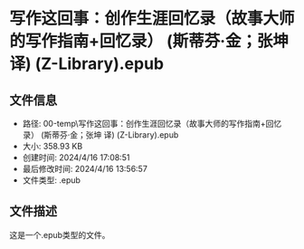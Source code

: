 ﻿# 写作这回事：创作生涯回忆录（故事大师的写作指南+回忆录） (斯蒂芬·金；张坤 译) (Z-Library).epub

## 文件信息
- 路径: 00-temp\写作这回事：创作生涯回忆录（故事大师的写作指南+回忆录） (斯蒂芬·金；张坤 译) (Z-Library).epub
- 大小: 358.93 KB
- 创建时间: 2024/4/16 17:08:51
- 最后修改时间: 2024/4/16 13:56:57
- 文件类型: .epub

## 文件描述
这是一个.epub类型的文件。

